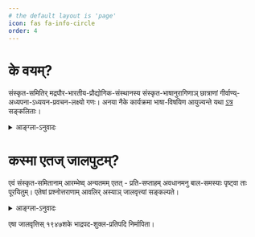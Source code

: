 ```yaml
---
# the default layout is 'page'
icon: fas fa-info-circle
order: 4
---
```


# के वयम्?

संस्कृत-समितिर् मद्रपौर-भारतीय-प्रौद्योगिक-संस्थानस्य संस्कृत-भाषानुरागिणाञ् छात्राणां गीर्वाण्य्-अध्यपना-ऽध्ययन-प्रवचन-लक्ष्यो गणः। अनया नैके कार्यक्रमा भाषा-विषयिण आयुज्यन्ते यथा [ऽत्र](https://www.youtube.com/@samskrutasamitiSamskrutasamiti) सङ्कलिताः।

<details>
  <summary>आङ्ग्ला-ऽनुवादः</summary>

  # Who Are We?

  The SaṃskṛtaSamiti is a group for the teaching, study and discourse of the students of the Indian Institute of Technology, Madras, who are fond of Sanskrit language. It organizes many language-related programs such as those compiled [here](https://www.youtube.com/@samskrutasamitiSamskrutasamiti).
  
</details>



# कस्मा एतज् जालपुटम्?

एवं संस्कृत-समितानाम् आरम्भेष्व् अन्यतमम् एतत् - प्रति-सप्ताहम् अवधानमनु बाल-समस्याः पृष्ट्वा ताः पूरयितुम्। एतेषां प्रश्नोत्तराणाम् आवलिर् अस्याञ् जालवृत्त्यां सङ्कल्यते।

<details>
  <summary>आङ्ग्ला-ऽनुवादः</summary>

  # What Is This Website?

  This is one of such efforts of the SaṃskṛtaSamiti - to pose simple problems every week inspired by "avadhāna" and solve them. A list of these questions and answers is compiled in this blog.
  
</details>

एषा जालवृत्तिस् १९४७शके भाद्रपद-शुक्ल-प्रतिपदि निर्मापिता।